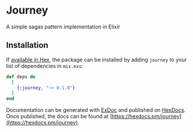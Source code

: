 # Journey

A simple sagas pattern implementation in Elixir

## Installation

If [available in Hex](https://hex.pm/docs/publish), the package can be installed
by adding `journey` to your list of dependencies in `mix.exs`:

```elixir
def deps do
  [
    {:journey, "~> 0.1.0"}
  ]
end
```

Documentation can be generated with [ExDoc](https://github.com/elixir-lang/ex_doc)
and published on [HexDocs](https://hexdocs.pm). Once published, the docs can
be found at [https://hexdocs.pm/journey](https://hexdocs.pm/journey).

